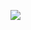 

![](https://github-readme-streak-stats.herokuapp.com/?user=IAMBHUSHANCHAVAN&theme=dark&hide_border=false)
